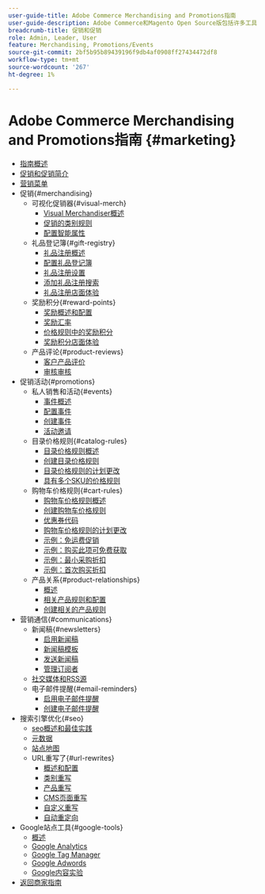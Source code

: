 ```yaml
---
user-guide-title: Adobe Commerce Merchandising and Promotions指南
user-guide-description: Adobe Commerce和Magento Open Source版包括许多工具，您可以使用这些工具来促进销售、创造客户参与机会以及设置定向促销活动。
breadcrumb-title: 促销和促销
role: Admin, Leader, User
feature: Merchandising, Promotions/Events
source-git-commit: 2bf5b95b89439196f9db4af0908ff27434472df8
workflow-type: tm+mt
source-wordcount: '267'
ht-degree: 1%

---
```



# Adobe Commerce Merchandising and Promotions指南 {#marketing}

- [指南概述](guide-overview.md)
- [促销和促销简介](introduction.md)
- [营销菜单](marketing-menu.md)
- 促销{#merchandising}
   - 可视化促销器{#visual-merch}
      - [Visual Merchandiser概述](visual-merchandiser.md)
      - [促销的类别规则](category-product-rules.md)
      - [配置智能属性](smart-attributes-configure.md)
   - 礼品登记簿{#gift-registry}
      - [礼品注册概述](gift-registries.md)
      - [配置礼品登记簿](gift-registry-configure.md)
      - [礼品注册设置](gift-registry-create.md)
      - [添加礼品注册搜索](gift-registry-search.md)
      - [礼品注册店面体验](gift-registry-storefront.md)
   - 奖励积分{#reward-points}
      - [奖励概述和配置](rewards-loyalty.md)
      - [奖励汇率](reward-exchange-rates.md)
      - [价格规则中的奖励积分](reward-points-price-rules.md)
      - [奖励积分店面体验](reward-points-storefront.md)
   - 产品评论{#product-reviews}
      - [客户产品评价](product-reviews.md)
      - [审核审核](product-reviews-moderate.md)
- 促销活动{#promotions}
   - 私人销售和活动{#events}
      - [事件概述](events-private-sales.md)
      - [配置事件](event-configure.md)
      - [创建事件](event-create.md)
      - [活动邀请](invitations.md)
   - 目录价格规则{#catalog-rules}
      - [目录价格规则概述](price-rules-catalog.md)
      - [创建目录价格规则](price-rules-catalog-create.md)
      - [目录价格规则的计划更改](price-rule-catalog-scheduled-changes.md)
      - [具有多个SKU的价格规则](price-rule-multiple-sku.md)
   - 购物车价格规则{#cart-rules}
      - [购物车价格规则概述](price-rules-cart.md)
      - [创建购物车价格规则](price-rules-cart-create.md)
      - [优惠券代码](price-rules-cart-coupon.md)
      - [购物车价格规则的计划更改](price-rule-cart-scheduled-changes.md)
      - [示例：免运费促销](price-rules-cart-free-shipping.md)
      - [示例：购买此项可免费获取](price-rules-cart-buy-this-get-that.md)
      - [示例：最小采购折扣](price-rule-discount-minimum-purchase.md)
      - [示例：首次购买折扣](price-rule-discount-first-purchase.md)
   - 产品关系{#product-relationships}
      - [概述](product-relationships.md)
      - [相关产品规则和配置](product-related-rules.md)
      - [创建相关的产品规则](product-related-rule-create.md)
- 营销通信{#communications}
   - 新闻稿{#newsletters}
      - [启用新闻稿](newsletters.md)
      - [新闻稿模板](newsletter-template.md)
      - [发送新闻稿](newsletter-queue.md)
      - [管理订阅者](newsletter-subscribers.md)
   - [社交媒体和RSS源](social-rss.md)
   - 电子邮件提醒{#email-reminders}
      - [启用电子邮件提醒](email-reminder-rules.md)
      - [创建电子邮件提醒](email-reminder-rules-create.md)
- 搜索引擎优化{#seo}
   - [seo概述和最佳实践](seo-overview.md)
   - [元数据](meta-data.md)
   - [站点地图](sitemap-xml.md)
   - URL重写了{#url-rewrites}
      - [概述和配置](url-rewrite.md)
      - [类别重写](url-rewrite-category.md)
      - [产品重写](url-rewrite-product.md)
      - [CMS页面重写](url-rewrite-cms-page.md)
      - [自定义重写](url-rewrite-custom.md)
      - [自动重定向](url-redirect-product-automatic.md)
- Google站点工具{#google-tools}
   - [概述](google-tools.md)
   - [Google Analytics](google-analytics.md)
   - [Google Tag Manager](google-tag-manager.md)
   - [Google Adwords](google-adwords.md)
   - [Google内容实验](google-content-experiments.md)
- [返回商家指南](https://experienceleague.adobe.com/en/docs/commerce-admin/user-guides/home)

